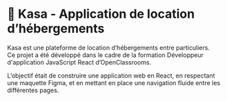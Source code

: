 # 🏡 Kasa - Application de location d’hébergements

Kasa est une plateforme de location d’hébergements entre particuliers.  
Ce projet a été développé dans le cadre de la formation Développeur d'application JavaScript React d’OpenClassrooms.

L’objectif était de construire une application web en React, en respectant une maquette Figma, et en mettant en place une navigation fluide entre les différentes pages.
